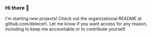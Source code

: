 ### Hi there 👋

I'm starting new projects! Check out the organizational README at github.com/delecert. Let me know if you want access for any reason, including to keep me accountable or to contribute yourself.
